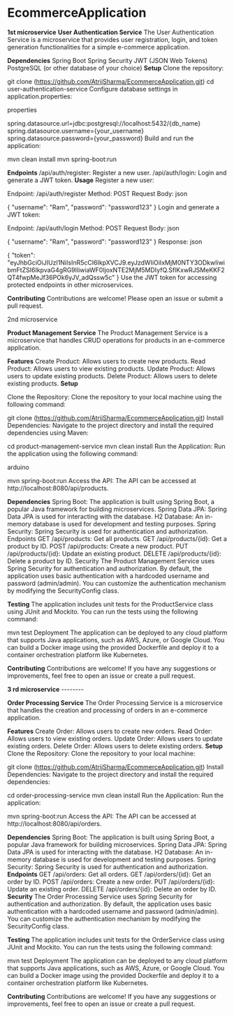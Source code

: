 # EcommerceApplication

**1st microservice** 
**User Authentication Service**
The User Authentication Service is a microservice that provides user registration, login, and token generation functionalities for a simple e-commerce application.

**Dependencies**
Spring Boot
Spring Security
JWT (JSON Web Tokens)
PostgreSQL (or other database of your choice)
**Setup**
Clone the repository:


git clone (https://github.com/AtrijSharma/EcommerceApplication.git)
cd user-authentication-service
Configure database settings in application.properties:

properties

spring.datasource.url=jdbc:postgresql://localhost:5432/{db_name}
spring.datasource.username={your_username}
spring.datasource.password={your_password}
Build and run the application:


mvn clean install
mvn spring-boot:run

**Endpoints**
/api/auth/register: Register a new user.
/api/auth/login: Login and generate a JWT token.
**Usage**
Register a new user:

Endpoint: /api/auth/register
Method: POST
Request Body:
json

{
  "username": "Ram",
  "password": "password123"
}
Login and generate a JWT token:


Endpoint: /api/auth/login
Method: POST
Request Body:
json

{
  "username": "Ram",
  "password": "password123"
}
Response:
json

{
  "token": "eyJhbGciOiJIUzI1NiIsInR5cCI6IkpXVCJ9.eyJzdWIiOiIxMjM0NTY3ODkwIiwibmFtZSI6IkpvaG4gRG9lIiwiaWF0IjoxNTE2MjM5MDIyfQ.SflKxwRJSMeKKF2QT4fwpMeJf36POk6yJV_adQssw5c"
}
Use the JWT token for accessing protected endpoints in other microservices.

**Contributing**
Contributions are welcome! Please open an issue or submit a pull request.

2nd microservice

**Product Management Service**
The Product Management Service is a microservice that handles CRUD operations for products in an e-commerce application.

**Features**
Create Product: Allows users to create new products.
Read Product: Allows users to view existing products.
Update Product: Allows users to update existing products.
Delete Product: Allows users to delete existing products.
**Setup**

Clone the Repository: Clone the repository to your local machine using the following command:


git clone (https://github.com/AtrijSharma/EcommerceApplication.git)
Install Dependencies: Navigate to the project directory and install the required dependencies using Maven:



cd product-management-service
mvn clean install
Run the Application: Run the application using the following command:

arduino

mvn spring-boot:run
Access the API: The API can be accessed at http://localhost:8080/api/products.

**Dependencies**
Spring Boot: The application is built using Spring Boot, a popular Java framework for building microservices.
Spring Data JPA: Spring Data JPA is used for interacting with the database.
H2 Database: An in-memory database is used for development and testing purposes.
Spring Security: Spring Security is used for authentication and authorization.
Endpoints
GET /api/products: Get all products.
GET /api/products/{id}: Get a product by ID.
POST /api/products: Create a new product.
PUT /api/products/{id}: Update an existing product.
DELETE /api/products/{id}: Delete a product by ID.
Security
The Product Management Service uses Spring Security for authentication and authorization. By default, the application uses basic authentication with a hardcoded username and password (admin/admin). You can customize the authentication mechanism by modifying the SecurityConfig class.

**Testing**
The application includes unit tests for the ProductService class using JUnit and Mockito. You can run the tests using the following command:


mvn test
Deployment
The application can be deployed to any cloud platform that supports Java applications, such as AWS, Azure, or Google Cloud. You can build a Docker image using the provided Dockerfile and deploy it to a container orchestration platform like Kubernetes.

**Contributing**
Contributions are welcome! If you have any suggestions or improvements, feel free to open an issue or create a pull request.


**3 rd microservice** --------


**Order Processing Service**
The Order Processing Service is a microservice that handles the creation and processing of orders in an e-commerce application.

**Features**
Create Order: Allows users to create new orders.
Read Order: Allows users to view existing orders.
Update Order: Allows users to update existing orders.
Delete Order: Allows users to delete existing orders.
**Setup**
Clone the Repository: Clone the repository to your local machine:


git clone (https://github.com/AtrijSharma/EcommerceApplication.git)
Install Dependencies: Navigate to the project directory and install the required dependencies:


cd order-processing-service
mvn clean install
Run the Application: Run the application:



mvn spring-boot:run
Access the API: The API can be accessed at http://localhost:8080/api/orders.

**Dependencies**
Spring Boot: The application is built using Spring Boot, a popular Java framework for building microservices.
Spring Data JPA: Spring Data JPA is used for interacting with the database.
H2 Database: An in-memory database is used for development and testing purposes.
Spring Security: Spring Security is used for authentication and authorization.
**Endpoints**
GET /api/orders: Get all orders.
GET /api/orders/{id}: Get an order by ID.
POST /api/orders: Create a new order.
PUT /api/orders/{id}: Update an existing order.
DELETE /api/orders/{id}: Delete an order by ID.
**Security**
The Order Processing Service uses Spring Security for authentication and authorization. By default, the application uses basic authentication with a hardcoded username and password (admin/admin). You can customize the authentication mechanism by modifying the SecurityConfig class.

**Testing**
The application includes unit tests for the OrderService class using JUnit and Mockito. You can run the tests using the following command:

mvn test
Deployment
The application can be deployed to any cloud platform that supports Java applications, such as AWS, Azure, or Google Cloud. You can build a Docker image using the provided Dockerfile and deploy it to a container orchestration platform like Kubernetes.

**Contributing**
Contributions are welcome! If you have any suggestions or improvements, feel free to open an issue or create a pull request.





